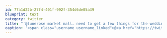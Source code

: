 ```yaml
---
id: 77a1d22b-27f4-401f-992f-354d6de05a39
blueprint: text
category: twitter
title: "'@lunerose market mall. need to get a few things for the wedding I'm going to later"
caption: '<span class="username username_linked">@<a href="https://twitter.com/lunerose" title="ShelleyC">lunerose</a></span> market mall. need to get a few things for the wedding I''m going to later'
---
```

